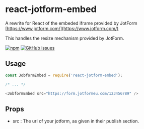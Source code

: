 # react-jotform-embed

A rewrite for React of the embeded iframe provided by JotForm [https://www.jotform.com/](https://www.jotform.com/)

This handles the resize mechanism provided by JotForm.

[![npm](https://img.shields.io/npm/v/react-jotform-embed.svg)](https://www.npmjs.com/package/react-jotform-embed)
[![GitHub issues](https://img.shields.io/github/issues/xurei/react-jotform-embed.svg)](https://github.com/xurei/react-jotform-embed/issues)

## Usage
```javascript
const JobformEmbed = require('react-jotform-embed');

/* ... */

<JobformEmbed src="https://form.jotformeu.com/123456789" />
```

## Props
- src : The url of your jotform, as given in their publish section. 
